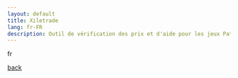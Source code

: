 ```yaml
---
layout: default
title: Xiletrade
lang: fr-FR
description: Outil de vérification des prix et d'aide pour les jeux Path Of Exile
---
```


fr

[back](./)

